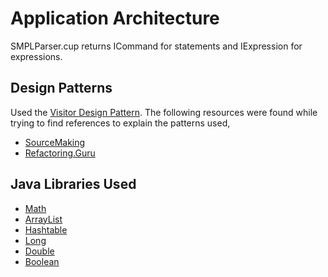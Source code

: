 # Application Architecture

SMPLParser.cup returns ICommand for statements and IExpression for expressions.

## Design Patterns

Used the [Visitor Design Pattern](https://sourcemaking.com/design_patterns/visitor). The following resources were found while trying to find references to explain the patterns used,
 - [SourceMaking](https://sourcemaking.com/)
 - [Refactoring.Guru](https://refactoring.guru/)

## Java Libraries Used

 - [Math](https://docs.oracle.com/javase/8/docs/api/java/lang/Math.html)
 - [ArrayList](https://docs.oracle.com/javase/8/docs/api/java/util/ArrayList.html)
 - [Hashtable](https://docs.oracle.com/javase/8/docs/api/java/util/Hashtable.html)
 - [Long](https://docs.oracle.com/javase/8/docs/api/java/lang/Long.html)
 - [Double](https://docs.oracle.com/javase/8/docs/api/java/lang/Double.html)
 - [Boolean](https://docs.oracle.com/javase/8/docs/api/java/lang/Boolean.html)

